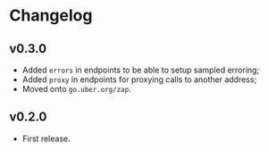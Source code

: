 # Changelog

## v0.3.0

 - Added `errors` in endpoints to be able to setup sampled erroring;
 - Added `proxy` in endpoints for proxying calls to another address;
 - Moved onto `go.uber.org/zap`.

## v0.2.0

 - First release.